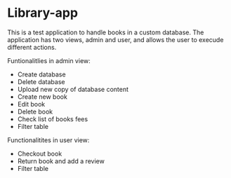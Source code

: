 # Library-app


This is a test application to handle books in a custom database. The application has two views, admin and user, and allows the user to execude different actions. 

Funtionalitlies in admin view:
- Create database
- Delete database
- Upload new copy of database content
- Create new book
- Edit book
- Delete book
- Check list of books fees
- Filter table

Functionalitites in user view:
- Checkout book
- Return book and add a review
- Filter table
